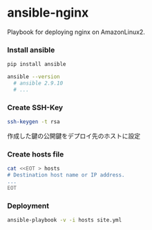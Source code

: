 # ansible-nginx

Playbook for deploying nginx on AmazonLinux2.

### Install ansible

```sh
pip install ansible

ansible --version
  # ansible 2.9.10
  # ...
```

### Create SSH-Key

```sh
ssh-keygen -t rsa
```

作成した鍵の公開鍵をデプロイ先のホストに設定


### Create hosts file

```sh
cat <<EOT > hosts
# Destination host name or IP address.
...
EOT
```

### Deployment

```sh
ansible-playbook -v -i hosts site.yml
```
